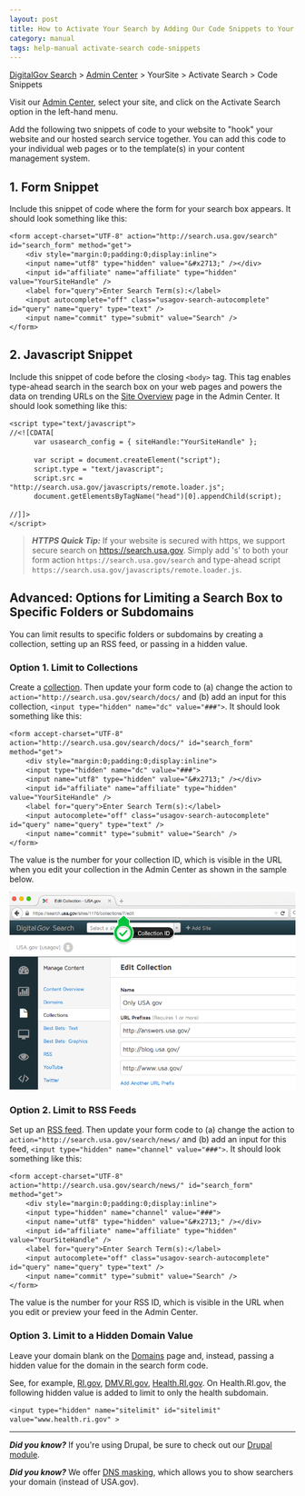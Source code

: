 ```yaml
---
layout: post
title: How to Activate Your Search by Adding Our Code Snippets to Your Website
category: manual
tags: help-manual activate-search code-snippets
---
```

[DigitalGov Search](/index.html) > [Admin Center](https://search.usa.gov/sites/) > YourSite > Activate Search > Code Snippets

Visit our [Admin Center](https://search.usa.gov/sites/), select your site, and click on the Activate Search option in the left-hand menu.

Add the following two snippets of code to your website to "hook" your website and our hosted search service together. You can add this code to your individual web pages or to the template(s) in your content management system.

## 1. Form Snippet

Include this snippet of code where the form for your search box appears. It should look something like this:
    
    <form accept-charset="UTF-8" action="http://search.usa.gov/search" id="search_form" method="get">
        <div style="margin:0;padding:0;display:inline">
        <input name="utf8" type="hidden" value="&#x2713;" /></div>
        <input id="affiliate" name="affiliate" type="hidden" value="YourSiteHandle" />
        <label for="query">Enter Search Term(s):</label>
        <input autocomplete="off" class="usagov-search-autocomplete" id="query" name="query" type="text" />
        <input name="commit" type="submit" value="Search" />
    </form>

## 2. Javascript Snippet

Include this snippet of code before the closing `<body>` tag. This tag enables type-ahead search in the search box on your web pages and powers the data on trending URLs on the [Site Overview](/manual/site-overview.html) page in the Admin Center. It should look something like this:

    <script type="text/javascript">
    //<![CDATA[
          var usasearch_config = { siteHandle:"YourSiteHandle" };
    
          var script = document.createElement("script");
          script.type = "text/javascript";
          script.src = "http://search.usa.gov/javascripts/remote.loader.js";
          document.getElementsByTagName("head")[0].appendChild(script);
    
    //]]>
    </script>

> ***HTTPS Quick Tip:*** If your website is secured with https, we support secure search on https://search.usa.gov. Simply add 's' to both your form action `https://search.usa.gov/search` and type-ahead script `https://search.usa.gov/javascripts/remote.loader.js`.

## Advanced: Options for Limiting a Search Box to Specific Folders or Subdomains

You can limit results to specific folders or subdomains by creating a collection, setting up an RSS feed, or passing in a hidden value.

### Option 1. Limit to Collections

Create a [collection](/manual/collections.html). Then update your form code to (a) change the action to `action="http://search.usa.gov/search/docs/` and (b) add an input for this collection, `<input type="hidden" name="dc" value="###">`. It should look something like this:
    
    <form accept-charset="UTF-8" action="http://search.usa.gov/search/docs/" id="search_form" method="get">
        <div style="margin:0;padding:0;display:inline">
        <input type="hidden" name="dc" value="###">
        <input name="utf8" type="hidden" value="&#x2713;" /></div>
        <input id="affiliate" name="affiliate" type="hidden" value="YourSiteHandle" />
        <label for="query">Enter Search Term(s):</label>
        <input autocomplete="off" class="usagov-search-autocomplete" id="query" name="query" type="text" />
        <input name="commit" type="submit" value="Search" />
    </form>

The value is the number for your collection ID, which is visible in the URL when you edit your collection in the Admin Center as shown in the sample below.

![Value for the collection ID](/img/get-code-collection.png)

### Option 2. Limit to RSS Feeds

Set up an [RSS feed](/manual/rss.html). Then update your form code to (a) change the action to `action="http://search.usa.gov/search/news/` and (b) add an input for this feed, `<input type="hidden" name="channel" value="###">`.  It should look something like this:
    
    <form accept-charset="UTF-8" action="http://search.usa.gov/search/news/" id="search_form" method="get">
        <div style="margin:0;padding:0;display:inline">
        <input type="hidden" name="channel" value="###">
        <input name="utf8" type="hidden" value="&#x2713;" /></div>
        <input id="affiliate" name="affiliate" type="hidden" value="YourSiteHandle" />
        <label for="query">Enter Search Term(s):</label>
        <input autocomplete="off" class="usagov-search-autocomplete" id="query" name="query" type="text" />
        <input name="commit" type="submit" value="Search" />
    </form>

The value is the number for your RSS ID, which is visible in the URL when you edit or preview your feed in the Admin Center.

### Option 3. Limit to a Hidden Domain Value

Leave your domain blank on the <a href="/manual/domains.html">Domains</a> page and, instead, passing a hidden value for the domain in the search form code.

See, for example, <a href="http://www.ri.gov">RI.gov</a>, <a href="http://www.dmv.ri.gov/">DMV.RI.gov</a>, <a href="http://www.health.ri.gov/">Health.RI.gov</a>. On Health.RI.gov, the following hidden value is added to limit to only the health subdomain.

    <input type="hidden" name="sitelimit" id="sitelimit" value="www.health.ri.gov" >

----

***Did you know?*** If you're using Drupal, be sure to check out our [Drupal module](https://www.drupal.org/project/usasearch).

***Did you know?*** We offer [DNS masking](/manual/cname.html), which allows you to show searchers your domain (instead of USA.gov).
